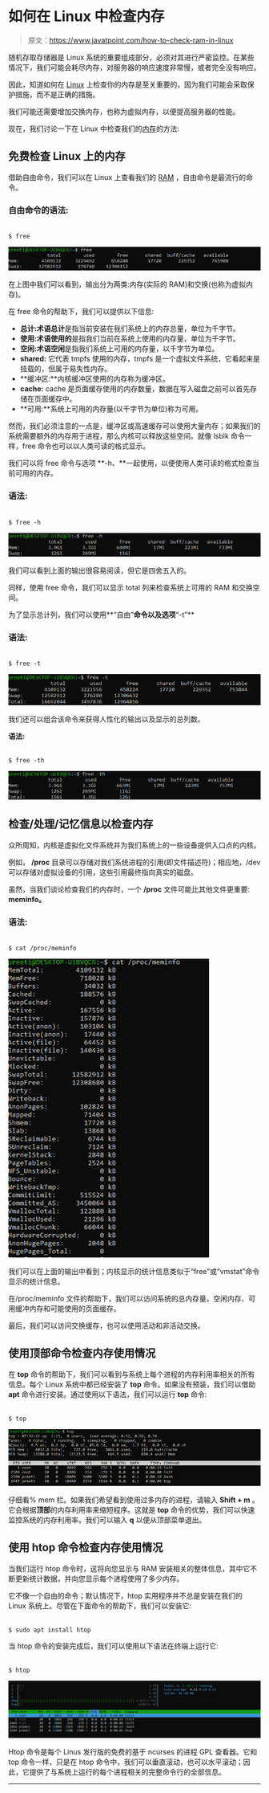 # 如何在 Linux 中检查内存

> 原文：<https://www.javatpoint.com/how-to-check-ram-in-linux>

随机存取存储器是 Linux 系统的重要组成部分，必须对其进行严密监控。在某些情况下，我们可能会耗尽内存，对服务器的响应速度非常慢，或者完全没有响应。

因此，知道如何在 [Linux](https://www.javatpoint.com/linux-tutorial) 上检查你的内存是至关重要的，因为我们可能会采取保护措施，而不是正确的措施。

我们可能还需要增加交换内存，也称为虚拟内存，以便提高服务器的性能。

现在，我们讨论一下在 Linux 中检查我们的[内存](https://www.javatpoint.com/ram-full-form)的方法:

## 免费检查 Linux 上的内存

借助自由命令，我们可以在 Linux 上查看我们的 [RAM](https://www.javatpoint.com/ram) ，自由命令是最流行的命令。

### 自由命令的语法:

```

$ free

```

![How to Check RAM in Linux](img/6b624640ce197856d5ab10c32a70e55f.png)

在上图中我们可以看到，输出分为两类:内存(实际的 RAM)和交换(也称为虚拟内存)。

在 free 命令的帮助下，我们可以提供以下信息:

*   **总计:**术语**总计**是指当前安装在我们系统上的内存总量，单位为千字节。
*   **使用:**术语**使用的**是指我们当前在系统上使用的内存量，单位为千字节。
*   **空闲:**术语**空闲**是指我们系统上可用的内存量，以千字节为单位。
*   **shared:** 它代表 tmpfs 使用的内存，tmpfs 是一个虚拟文件系统，它看起来是挂载的，但属于易失性内存。
*   **缓冲区:**内核缓冲区使用的内存称为缓冲区。
*   **cache:** cache 是页面缓存使用的内存数量，数据在写入磁盘之前可以首先存储在页面缓存中。
*   **可用:**系统上可用的内存量(以千字节为单位)称为可用。

然而，我们必须注意的一点是，缓冲区或高速缓存可以使用大量内存；如果我们的系统需要额外的内存用于进程，那么内核可以释放这些空间。就像 lsblk 命令一样，free 命令也可以以人类可读的格式显示。

我们可以将 free 命令与选项 **-h、**一起使用，以便使用人类可读的格式检查当前可用的内存。

### 语法:

```

$ free -h

```

![How to Check RAM in Linux](img/f9759e797bb693d470ec7a38522ebc96.png)

我们可以看到上面的输出很容易阅读，但它是四舍五入的。

同样，使用 free 命令，我们可以显示 total 列来检查系统上可用的 RAM 和交换空间。

为了显示总计列，我们可以使用**“自由”**命令以及选项**“-t”**

### 语法:

```

$ free -t

```

![How to Check RAM in Linux](img/4be70d4cddfc62634268faad6f83dfb0.png)

我们还可以组合该命令来获得人性化的输出以及显示的总列数。

**语法:**

```

$ free -th

```

![How to Check RAM in Linux](img/7c61d04480c723663675742feb88d5da.png)

## 检查/处理/记忆信息以检查内存

众所周知，内核是虚拟化文件系统并为我们系统上的一些设备提供入口点的内核。

例如， **/proc** 目录可以存储对我们系统进程的引用(即文件描述符)；相应地，/dev 可以存储对虚拟设备的引用，这些引用最终指向真实的磁盘。

虽然，当我们谈论检查我们的内存时，一个 **/proc** 文件可能比其他文件更重要: **meminfo。**

### 语法:

```

$ cat /proc/meminfo

```

![How to Check RAM in Linux](img/48f1a9deb0e5ac97d302ac7bb406052f.png)

我们可以在上面的输出中看到；内核显示的统计信息类似于“free”或“vmstat”命令显示的统计信息。

在/proc/meminfo 文件的帮助下，我们可以访问系统的总内存量。空闲内存、可用缓冲内存和可能使用的页面缓存。

最后，我们可以访问交换缓存，也可以使用活动和非活动交换。

## 使用顶部命令检查内存使用情况

在 **top** 命令的帮助下，我们可以看到与系统上每个进程的内存利用率相关的所有信息。每个 Linux 系统中都已经安装了 **top** 命令。如果没有预装，我们可以借助 **apt** 命令进行安装。通过使用以下语法，我们可以运行 **top** 命令:

```

$ top

```

![How to Check RAM in Linux](img/cf7fb45eb013275f7a8dd5ae2b9c23a8.png)

仔细看% mem 栏。如果我们希望看到使用过多内存的进程，请输入 **Shift + m** 。它会根据**顶部**的内存利用率来缩短程序。这就是 **top** 命令的优势，我们可以快速监控系统的内存利用率。我们可以输入 **q** 以便从顶部菜单退出。

## 使用 htop 命令检查内存使用情况

当我们运行 htop 命令时，这将向您显示与 RAM 安装相关的整体信息，其中它不断更新统计数据，并向您显示每个进程使用了多少内存。

它不像一个自由的命令；默认情况下，htop 实用程序并不总是安装在我们的 Linux 系统上。尽管在下面命令的帮助下，我们可以安装它:

```

$ sudo apt install htop

```

当 htop 命令的安装完成后，我们可以使用以下语法在终端上运行它:

```

$ htop

```

![How to Check RAM in Linux](img/262ad33c9b6937213de468a3c262eff6.png)

Htop 命令是每个 Linus 发行版的免费的基于 ncurses 的进程 GPL 查看器。它和 top 命令一样，只是在 htop 命令中，我们可以垂直滚动，也可以水平滚动；因此，它提供了与系统上运行的每个进程相关的完整命令行的全部信息。

* * *